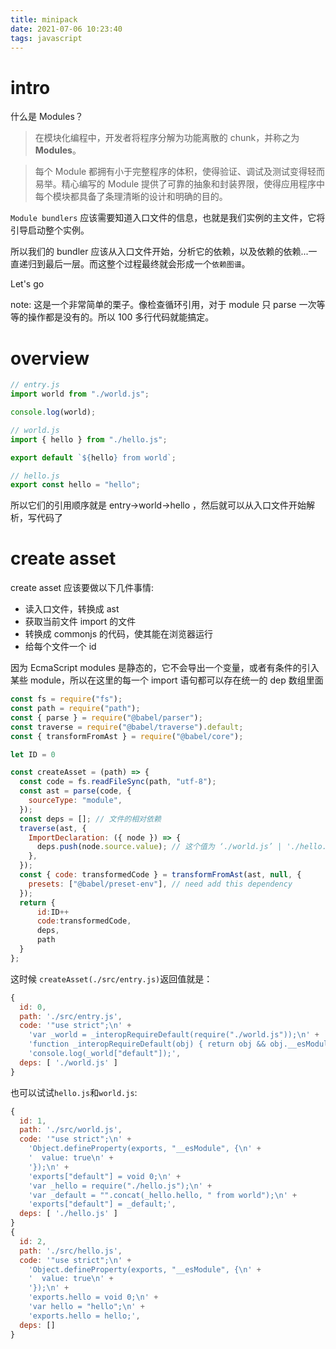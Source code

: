 ```yaml
---
title: minipack
date: 2021-07-06 10:23:40
tags: javascript
---
```


# intro

什么是 Modules？

> 在模块化编程中，开发者将程序分解为功能离散的 chunk，并称之为 **Modules**。

> 每个 Module 都拥有小于完整程序的体积，使得验证、调试及测试变得轻而易举。精心编写的 Module 提供了可靠的抽象和封装界限，使得应用程序中每个模块都具备了条理清晰的设计和明确的目的。

`Module bundlers` 应该需要知道入口文件的信息，也就是我们实例的主文件，它将引导启动整个实例。

所以我们的 bundler 应该从入口文件开始，分析它的依赖，以及依赖的依赖...一直递归到最后一层。而这整个过程最终就会形成一个`依赖图谱`。

Let's go

note: 这是一个非常简单的栗子。像检查循环引用，对于 module 只 parse 一次等等的操作都是没有的。所以 100 多行代码就能搞定。

# overview

```js
// entry.js
import world from "./world.js";

console.log(world);
```

```js
// world.js
import { hello } from "./hello.js";

export default `${hello} from world`;
```

```js
// hello.js
export const hello = "hello";
```

所以它们的引用顺序就是 entry->world->hello ，然后就可以从入口文件开始解析，写代码了

# create asset

create asset 应该要做以下几件事情:

- 读入口文件，转换成 ast
- 获取当前文件 import 的文件
- 转换成 commonjs 的代码，使其能在浏览器运行
- 给每个文件一个 id

因为 EcmaScript modules 是静态的，它不会导出一个变量，或者有条件的引入某些 module，所以在这里的每一个 import 语句都可以存在统一的 dep 数组里面

```js
const fs = require("fs");
const path = require("path");
const { parse } = require("@babel/parser");
const traverse = require("@babel/traverse").default;
const { transformFromAst } = require("@babel/core");

let ID = 0

const createAsset = (path) => {
  const code = fs.readFileSync(path, "utf-8");
  const ast = parse(code, {
    sourceType: "module",
  });
  const deps = []; // 文件的相对依赖
  traverse(ast, {
    ImportDeclaration: ({ node }) => {
      deps.push(node.source.value); // 这个值为 ‘./world.js’ | './hello.js'
    },
  });
  const { code: transformedCode } = transformFromAst(ast, null, {
    presets: ["@babel/preset-env"], // need add this dependency
  });
  return {
      id:ID++
      code:transformedCode,
      deps,
      path
  }
};
```

这时候 `createAsset(./src/entry.js)`返回值就是：

```js
{
  id: 0,
  path: './src/entry.js',
  code: '"use strict";\n' +
    'var _world = _interopRequireDefault(require("./world.js"));\n' +
    'function _interopRequireDefault(obj) { return obj && obj.__esModule ? obj : { "default": obj }; }\n' +
    'console.log(_world["default"]);',
  deps: [ './world.js' ]
}
```

也可以试试`hello.js`和`world.js`:

```js
{
  id: 1,
  path: './src/world.js',
  code: '"use strict";\n' +
    'Object.defineProperty(exports, "__esModule", {\n' +
    '  value: true\n' +
    '});\n' +
    'exports["default"] = void 0;\n' +
    'var _hello = require("./hello.js");\n' +
    'var _default = "".concat(_hello.hello, " from world");\n' +
    'exports["default"] = _default;',
  deps: [ './hello.js' ]
}
{
  id: 2,
  path: './src/hello.js',
  code: '"use strict";\n' +
    'Object.defineProperty(exports, "__esModule", {\n' +
    '  value: true\n' +
    '});\n' +
    'exports.hello = void 0;\n' +
    'var hello = "hello";\n' +
    'exports.hello = hello;',
  deps: []
}
```
